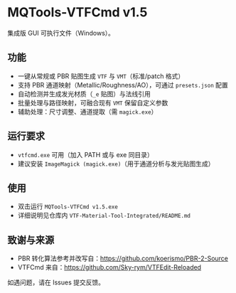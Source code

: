 # MQTools-VTFCmd v1.5

集成版 GUI 可执行文件（Windows）。

## 功能
- 一键从常规或 PBR 贴图生成 `VTF` 与 `VMT`（标准/patch 格式）
- 支持 PBR 通道映射（Metallic/Roughness/AO），可通过 `presets.json` 配置
- 自动检测并生成发光材质（`_e` 贴图）与法线引用
- 批量处理与路径映射，可融合现有 `VMT` 保留自定义参数
- 辅助处理：尺寸调整、通道提取（需 `magick.exe`）

## 运行要求
- `vtfcmd.exe` 可用（加入 PATH 或与 exe 同目录）
- 建议安装 `ImageMagick (magick.exe)`（用于通道分析与发光贴图生成）

## 使用
- 双击运行 `MQTools-VTFCmd v1.5.exe`
- 详细说明见仓库内 `VTF-Material-Tool-Integrated/README.md`

## 致谢与来源
- PBR 转化算法参考并改写自：https://github.com/koerismo/PBR-2-Source
- VTFCmd 来自：https://github.com/Sky-rym/VTFEdit-Reloaded

如遇问题，请在 Issues 提交反馈。
